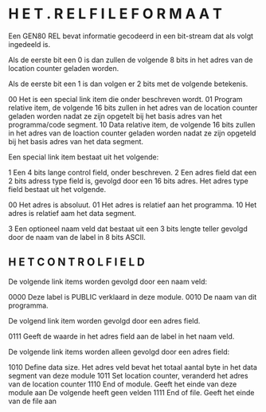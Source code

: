 # H E T   . R E L   F I L E   F O R M A A T

Een GEN80  REL bevat  informatie gecodeerd in een bit-stream
dat als volgt ingedeeld is.

Als de  eerste bit een 0 is dan zullen de volgende 8 bits in
het adres van de location counter geladen worden.

Als  de eerste  bit een  1 is  dan volgen  er 2  bits met de
volgende betekenis.

00      Het is  een special  link item  die onder beschreven
wordt.
01      Program relative item, de volgende 16 bits zullen in
het adres van de location   counter  geladen  worden
nadat ze zijn opgetelt bij het basis adres  van  het
programma/code segment.
10      Data relative  item, de  volgende 16  bits zullen in
het  adres van  de loaction  counter geladen  worden
nadat ze  zijn opgeteld  bij het basis adres van het
data segment.

Een special link item bestaat uit het volgende:

1       Een 4 bits lange control field, onder beschreven.
2       Een adres field dat een 2 bits adress type field is,
gevolgd door een 16 bits adres. Het adres type field
bestaat uit het volgende.

00   Het adres is absoluut.
01   Het adres is relatief aan het programma.
10   Het adres is relatief aam het data segment.

3       Een  optioneel naam  veld dat bestaat uit een 3 bits
lengte teller gevolgd door de naam van de label in 8
bits ASCII.


## H E T   C O N T R O L   F I E L D

De volgende link items worden gevolgd door een naam veld:

0000    Deze label is PUBLIC verklaard in deze module.
0010    De naam van dit programma.

De volgend link item worden gevolgd door een adres field.

0111    Geeft de  waarde in  het adres field aan de label in
het naam veld.

De  volgende link items worden alleen gevolgd door een adres
field:

1010    Define data  size. Het  adres veld  bevat het totaal
aantal byte in het data segment van deze module
1011    Set  location counter,  veranderd het  adres van  de
location counter
1110    End of module. Geeft het einde van deze module aan
De volgende heeft geen velden
1111    End of file. Geeft het einde van de file aan
